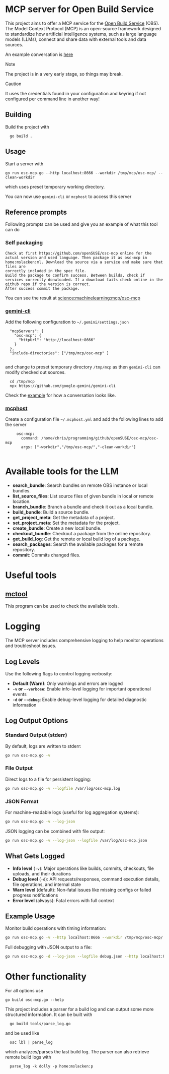 # MCP server for Open Build Service
This project aims to offer a MCP service for the [Open Build Service](https://openbuildservice.org/) (OBS). The Model Context Protocol (MCP) is an open-source framework designed to standardize how artificial intelligence systems, such as large language models (LLMs), connect and share data with external tools and data sources.

An example conversation is [here](example.md)

>[!NOTE]
>The project is in a very early stage, so things may break.

>[!CAUTION]
>It uses the credentials found in your configuration and keyring if not configured per command line in another way!

## Building

Build the project with
```
  go build .
```

## Usage

Start a server with

```
go run osc-mcp.go --http localhost:8666 --workdir /tmp/mcp/osc-mcp/ --clean-workdir

```
which uses preset temporary working directory.

You can now use `gemini-cli` or `mcphost` to access this server

## Reference prompts

Following prompts can be used and give you an example of what this tool can do

### Self packaging

```
Check at first https://github.com/openSUSE/osc-mcp online for the actual version and used language. Then package it as osc-mcp in home:mslacken:ml. Download the source via a service and make sure that files are                
correctly included in the spec file.                                                                                    
Build the package to confirm success. Between builds, check if services correctly donwloaded. If a download fails check online in the github repo if the version is correct.
After success commit the package.
```

You can see the result at [science:machinelearning:mcp/osc-mcp](https://build.opensuse.org/package/show/science:machinelearning:mcp/osc-mcp)

### [gemini-cli](https://github.com/google-gemini/gemini-cli)

Add the following configuration to `~/.gemini/settings.json`
```
  "mcpServers": {
    "osc-mcp": {
      "httpUrl": "http://localhost:8666"
    }
  },
  "include-directories": ["/tmp/mcp/osc-mcp" ]
  
```
and change to preset temporary directory `/tmp/mcp` as then `gemini-cli` can modify checked out sources.

```
  cd /tmp/mcp
  npx https://github.com/google-gemini/gemini-cli
```

Check the [example](example.md) for how a conversation looks like.

### [mcphost](https://github.com/f/mcptools)

Create a configuration file `~/.mcphost.yml` and add the following lines to add the server
```
     osc-mcp:
       command: /home/chris/programming/github/openSUSE/osc-mcp/osc-mcp
       args: ["-workdir","/tmp/osc-mcp/","-clean-workdir"]
  
```

# Available tools for the LLM

- **search_bundle**: Search bundles on remote OBS instance or local bundles.
- **list_source_files**: List source files of given bundle in local or remote location.
- **branch_bundle**: Branch a bundle and check it out as a local bundle.
- **build_bundle**: Build a source bundle.
- **get_project_meta**: Get the metadata of a project.
- **set_project_meta**: Set the metadata for the project.
- **create_bundle**: Create a new local bundle.
- **checkout_bundle**: Checkout a package from the online repository.
- **get_build_log**: Get the remote or local build log of a package.
- **search_packages**: Search the available packages for a remote repository.
- **commit**: Commits changed files.

# Useful tools

## [mctool](https://github.com/f/mcptools)

This program can be used to check the available tools.


# Logging

The MCP server includes comprehensive logging to help monitor operations and troubleshoot issues.

## Log Levels

Use the following flags to control logging verbosity:

- **Default (Warn)**: Only warnings and errors are logged
- **`-v` or `--verbose`**: Enable info-level logging for important operational events
- **`-d` or `--debug`**: Enable debug-level logging for detailed diagnostic information

## Log Output Options

### Standard Output (stderr)
By default, logs are written to stderr:
```bash
go run osc-mcp.go -v
```

### File Output
Direct logs to a file for persistent logging:
```bash
go run osc-mcp.go -v --logfile /var/log/osc-mcp.log
```

### JSON Format
For machine-readable logs (useful for log aggregation systems):
```bash
go run osc-mcp.go -v --log-json
```

JSON logging can be combined with file output:
```bash
go run osc-mcp.go -v --log-json --logfile /var/log/osc-mcp.json
```

## What Gets Logged

- **Info level** (`-v`): Major operations like builds, commits, checkouts, file uploads, and their durations
- **Debug level** (`-d`): API requests/responses, command execution details, file operations, and internal state
- **Warn level** (default): Non-fatal issues like missing configs or failed progress notifications
- **Error level** (always): Fatal errors with full context

## Example Usage

Monitor build operations with timing information:
```bash
go run osc-mcp.go -v --http localhost:8666 --workdir /tmp/mcp/osc-mcp/
```

Full debugging with JSON output to a file:
```bash
go run osc-mcp.go -d --log-json --logfile debug.json --http localhost:8666
```

# Other functionality

For all options use

```
go build osc-mcp.go --help
```

This project includes a parser for a build log and can output some more structured information. It can be built with
```
  go build tools/parse_log.go
```
and be used like
```
  osc lbl | parse_log
```
which analyzes/parses the last build log.
The parser can also retrieve remote build logs with
```
  parse_log -k dolly -p home:mslacken:p
```
